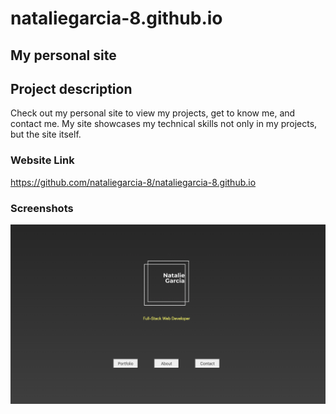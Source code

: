 # nataliegarcia-8.github.io
## My personal site


## Project description

Check out my personal site to view my projects, get to know me, and contact me. 
My site showcases my technical skills not only in my projects, but the site itself. 


### Website Link

https://github.com/nataliegarcia-8/nataliegarcia-8.github.io

### Screenshots

![mainpage](assets/img/web-screenshot.png)